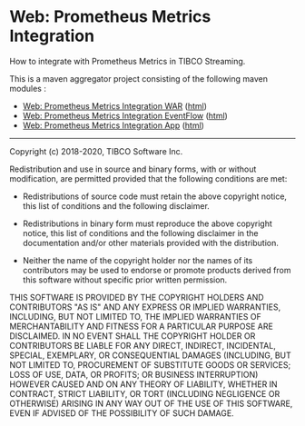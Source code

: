 # Web: Prometheus Metrics Integration

How to integrate with Prometheus Metrics in TIBCO Streaming.

This is a maven aggregator project consisting of the following maven modules :

* [Web: Prometheus Metrics Integration WAR](prometheus-metrics-war/src/site/markdown/index.md) ([html](https://tibcosoftware.github.io/tibco-streaming-samples/10.6.0-SNAPSHOT/web/prometheus-metrics/prometheus-metrics-war/))
* [Web: Prometheus Metrics Integration EventFlow](prometheus-metrics-ef/src/site/markdown/index.md) ([html](https://tibcosoftware.github.io/tibco-streaming-samples/10.6.0-SNAPSHOT/web/prometheus-metrics/prometheus-metrics-ef/))
* [Web: Prometheus Metrics Integration App](prometheus-metrics-app/src/site/markdown/index.md) ([html](https://tibcosoftware.github.io/tibco-streaming-samples/10.6.0-SNAPSHOT/web/prometheus-metrics/prometheus-metrics-app/))

---
Copyright (c) 2018-2020, TIBCO Software Inc.

Redistribution and use in source and binary forms, with or without
modification, are permitted provided that the following conditions are met:

* Redistributions of source code must retain the above copyright notice, this
  list of conditions and the following disclaimer.

* Redistributions in binary form must reproduce the above copyright notice,
  this list of conditions and the following disclaimer in the documentation
  and/or other materials provided with the distribution.

* Neither the name of the copyright holder nor the names of its
  contributors may be used to endorse or promote products derived from
  this software without specific prior written permission.

THIS SOFTWARE IS PROVIDED BY THE COPYRIGHT HOLDERS AND CONTRIBUTORS "AS IS"
AND ANY EXPRESS OR IMPLIED WARRANTIES, INCLUDING, BUT NOT LIMITED TO, THE
IMPLIED WARRANTIES OF MERCHANTABILITY AND FITNESS FOR A PARTICULAR PURPOSE ARE
DISCLAIMED. IN NO EVENT SHALL THE COPYRIGHT HOLDER OR CONTRIBUTORS BE LIABLE
FOR ANY DIRECT, INDIRECT, INCIDENTAL, SPECIAL, EXEMPLARY, OR CONSEQUENTIAL
DAMAGES (INCLUDING, BUT NOT LIMITED TO, PROCUREMENT OF SUBSTITUTE GOODS OR
SERVICES; LOSS OF USE, DATA, OR PROFITS; OR BUSINESS INTERRUPTION) HOWEVER
CAUSED AND ON ANY THEORY OF LIABILITY, WHETHER IN CONTRACT, STRICT LIABILITY,
OR TORT (INCLUDING NEGLIGENCE OR OTHERWISE) ARISING IN ANY WAY OUT OF THE USE
OF THIS SOFTWARE, EVEN IF ADVISED OF THE POSSIBILITY OF SUCH DAMAGE.
